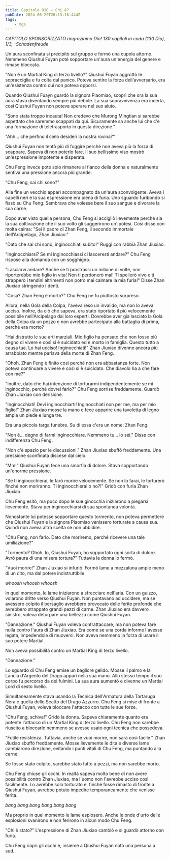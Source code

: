 ```yaml
---
title: Capitolo 918 – Chi è?
pubDate: 2024-06-29T20:13:16.444Z
tags:
    - mga
---
```



<em>CAPITOLO SPONSORIZZATO ringraziamo Dio!
130 capitoli in coda (130 Dio), 1/3,
-Schadenfreude</em>


Un'aura sconfinata si precipitò sul gruppo e formò una cupola attorno. Nemmeno Qiushui Fuyan poté sopportare un'aura un'energia del genere e rimase bloccata.


"Non è un Martial King di terzo livello?" Qiushui Fuyan aggrottò le sopracciglia e fu colta dal panico. Poteva sentire la forza dell'avversario, era un'esistenza contro cui non poteva opporsi.


Quando Qiushui Fuayn guardò la signora Piaomiao, scoprì che ora la sua aura stava diventando sempre più debole. La sua sopravvivenza era incerta, così Qiushui Fuyan non poteva sperare nel suo aiuto.


"Sono stata troppo incauta! Non credevo che Murong Mingtian si sarebbe aspettato che saremmo scappati da qui. Sicuramente sa anche lui che c'è una formazione di teletrasporto in questa direzione."


"Ahh... che perfino il cielo desideri la nostra rovina?"


Qiushui Fuyan non tentò più di fuggire perché non aveva più la forza di scappare. Sapeva di non poterlo fare. Il suo bellissimo viso mostrò un'espressione impotente e disperata.


Chu Feng invece poté solo rimanere al fianco della donna e naturalmente sentiva una pressione ancora più grande.


"Chu Feng, sai chi sono?"


Alla fine un vecchio apparì accompagnato da un'aura sconvolgente. Aveva i capelli neri e la sua espressione era piena di furia. Uno sguardo furibondo si fissò su Chu Feng. Sembrava che volesse bere il suo sangue e divorare la sua carne.


Dopo aver visto quella persona, Chu Feng si accigliò lievemente perché sia la sua coltivazione che il suo volto gli suggerirono un'ipotesi. Così disse con molta calma: "Sei il padre di Zhan Feng, il secondo Immortale dell'Arcipelago, Zhan Jiuxiao."


"Dato che sai chi sono, inginocchiati subito!" Ruggì con rabbia Zhan Jiuxiao.


"Inginocchiarsi? Se mi inginocchiassi ci lasceresti andare?" Chu Feng rispose alla domanda con un sogghigno.


"Lasciarvi andare? Anche se ti prostrassi un milione di volte, non riporterebbe mio figlio in vita! Non ti perdonerò mai! Ti spellerò vivo e ti strapperò i tendini altrimenti non potrò mai calmare la mia furia!" Disse Zhan Jiuxiao stringendo i denti.


"Cosa? Zhan Feng è morto?" Chu Feng ne fu piuttosto sorpreso.


Allora, nella Gola della Colpa, l'aveva reso un invalido, ma non lo aveva ucciso. Inoltre, da ciò che sapeva, era stato riportato il più velocemente possibile nell'Arcipelago dai loro esperti. Dovrebbe aver già lasciato la Gola della Colpa da un pezzo e non avrebbe partecipato alla battaglia di prima, perché era morto?


"Hai distrutto le sue arti marziali. Mio figlio ha pensato che non fosse più degno di vivere e così si è suicidato ed è morto in famiglia. Questo tutto a causa tua. Lo hai ucciso! Inginocchiati!" Zhan Jiuxiao divenne ancora più arrabbiato mentre parlava della morte di Zhan Feng.


"Ohoh. Zhan Feng è finito così perché non era abbastanza forte. Non poteva continuare a vivere e così si è suicidato. Che diavolo ha a che fare con me?"


"Inoltre, dato che hai intenzione di torturarmi indipendentemente se mi inginocchio, perché dovrei farlo?" Chu Feng sorrise freddamente. Guardò Zhan Jiuxiao con derisione.


"Inginocchiati! Devi inginocchiarti! Inginocchiati non per me, ma per mio figlio!" Zhan Jiuxiao mosse la mano e fece apparire una tavoletta di legno ampia un piede e lunga tre.


Era una piccola targa funebre. Su di essa c'era un nome: Zhan Feng.


"Non è... degno di farmi inginocchiare. Nemmeno tu... lo sei." Disse con indifferenza Chu Feng.


"Non c'è spazio per le discussioni." Zhan Jiuxiao sbuffò freddamente. Una pressione sconfinata discese dal cielo.


"Mm!" Qiushui Fuyan fece una smorfia di dolore. Stava sopportando un'enorme pressione.


"Se ti inginocchierai, le farò morire velocemente. Se non lo farai, le torturerò finché non moriranno. Ti inginocchierai o no?!" Gridò con furia Zhan Jiuxiao.


Chu Feng esitò, ma poco dopo le sue ginocchia iniziarono a piegarsi lievemente. Stava per inginocchiarsi di sua spontanea volontà.


Nonostante lui potesse sopportare questo tormento, non poteva permettere che QIushui Fuyan e la signora Piaomiao venissero torturate a causa sua. Quindi non aveva altra scelta se non ubbidire.


"Chu Feng, non farlo. Dato che moriremo, perché ricevere una tale umiliazione?"


"Tormento? Ohoh. Io, Qiushui Fuyan, ho sopportato ogni sorta di dolore. Avrò paura di una misera tortura?" Tuttavia la donna lo fermò.


"Vuoi morire!" Zhan Jiuxiao si infuriò. Formò lame a mezzaluna ampie meno di un dito, ma dal potere indistruttibile.


*whoosh whoosh whoosh*


In quel momento, le lame iniziarono a sfrecciare nell'aria. Con un guizzo, volarono dritte verso Qiushui Fuyan. Non puntavano ad uccidere, ma se avessero colpito il bersaglio avrebbero provocato delle ferite profonde che avrebbero strappato grandi pezzi di carne. Zhan Jiuxiao era davvero sinistro, voleva deturpare una bellezza come Qiushui Fuyan.


"Dannazione." Qiushui Fuyan voleva contrattaccare, ma non poteva fare nulla contro l'aura di Zhan Jiuxiao. Era come se una corda informe l'avesse legata, impedendole di muoversi. Non aveva nemmeno la forza di usare il suo potere Martial.


Non aveva possibilità contro un Martial King di terzo livello.


"Dannazione."


Lo sguardo di Chu Feng emise un bagliore gelido. Mosse il palmo e la Lancia d'Argento del Drago apparì nella sua mano. Allo stesso tempo il suo corpo fu percorso da dei fulmini. La sua aura aumentò e divenne un Martial Lord di sesto livello.


Simultaneamente stava usando la Tecnica dell'Armatura della Tartaruga Nera e quella dello Scatto del Drago Azzurro. Chu Feng si mise di fronte a Qiushui Fuyan, voleva bloccare l'attacco con tutte le sue forze.


"Chu Feng, schiva!" Gridò la donna. Sapeva chiaramente quanto era potente l'attacco di un Martial King di terzo livello. Chu Feng non sarebbe riuscito a bloccarlo nemmeno se avesse usato ogni tecnica che possedeva.


"Futile resistenza. Tuttavia, anche se vuoi morire, non sarà così facile." Zhan Jiuxiao sbuffò freddamente. Mosse lievemente le dita e diverse lame cambiarono direzione, evitando i punti vitali di Chu Feng, ma puntando alla carne.


Se fosse stato colpito, sarebbe stato fatto a pezzi, ma non sarebbe morto.


Chu Feng chiuse gli occhi. In realtà sapeva molto bene di non avere possibilità contro Zhan Jiuxiao, ma l'uomo non l'avrebbe ucciso così facilmente. Lo avrebbe solo torturato e, finché fosse rimasto di fronte a Qiushui Fuyan, avrebbe potuto impedire temporaneamente che venisse ferita.


*bang bang bang bang bang bang*


Ma proprio in quel momento le lame esplosero. Anche le onde d'urto delle esplosioni svanirono e non ferirono in alcun modo Chu Feng.


"Chi è stato?" L'espressione di Zhan Jiuxiao cambiò e si guardò attorno con furia.


Chu Feng riaprì gli occhi e, insieme a Qiushui Fuyan notò una persona a sud.
                                


                                



